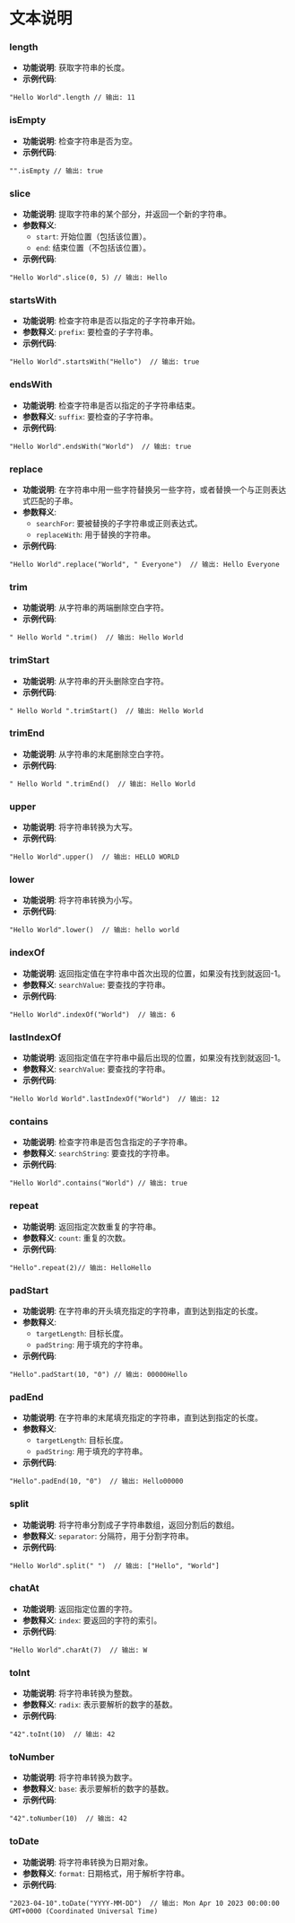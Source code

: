 
# 文本说明

### length <a id='id'></a>
- **功能说明**: 获取字符串的长度。
- **示例代码**: 
```
"Hello World".length // 输出: 11
```


### isEmpty <a id='isEmpty'></a>
- **功能说明**: 检查字符串是否为空。
- **示例代码**: 
```
"".isEmpty // 输出: true
```



### slice <a id='slice'></a>
- **功能说明**: 提取字符串的某个部分，并返回一个新的字符串。
- **参数释义**: 
  - `start`: 开始位置（包括该位置）。
  - `end`: 结束位置（不包括该位置）。
- **示例代码**: 
```
"Hello World".slice(0, 5) // 输出: Hello
```



### startsWith <a id='startsWith'></a>
- **功能说明**: 检查字符串是否以指定的子字符串开始。
- **参数释义**: `prefix`: 要检查的子字符串。
- **示例代码**: 
```
"Hello World".startsWith("Hello")  // 输出: true
```


### endsWith <a id='endsWith'></a>
- **功能说明**: 检查字符串是否以指定的子字符串结束。
- **参数释义**: `suffix`: 要检查的子字符串。
- **示例代码**: 
```
"Hello World".endsWith("World")  // 输出: true
```


### replace <a id='replace'></a>
- **功能说明**: 在字符串中用一些字符替换另一些字符，或者替换一个与正则表达式匹配的子串。
- **参数释义**: 
  - `searchFor`: 要被替换的子字符串或正则表达式。
  - `replaceWith`: 用于替换的字符串。
- **示例代码**: 
```
"Hello World".replace("World", " Everyone")  // 输出: Hello Everyone
```


### trim <a id='trim'></a>
- **功能说明**: 从字符串的两端删除空白字符。
- **示例代码**: 
```
" Hello World ".trim()  // 输出: Hello World
```


### trimStart <a id='trimStart'></a>
- **功能说明**: 从字符串的开头删除空白字符。
- **示例代码**: 
```
" Hello World ".trimStart()  // 输出: Hello World 
```


### trimEnd <a id='trimEnd'></a>
- **功能说明**: 从字符串的末尾删除空白字符。
- **示例代码**:
```
" Hello World ".trimEnd()  // 输出: Hello World
```


### upper <a id='upper'></a>
- **功能说明**: 将字符串转换为大写。
- **示例代码**: 
```
"Hello World".upper()  // 输出: HELLO WORLD
```


### lower <a id='lower'></a>
- **功能说明**: 将字符串转换为小写。
- **示例代码**:
```
"Hello World".lower()  // 输出: hello world
```



### indexOf <a id='indexOf'></a>
- **功能说明**: 返回指定值在字符串中首次出现的位置，如果没有找到就返回-1。
- **参数释义**: `searchValue`: 要查找的字符串。
- **示例代码**: 
```
"Hello World".indexOf("World")  // 输出: 6
```


### lastIndexOf <a id='lastIndexOf'></a>
- **功能说明**: 返回指定值在字符串中最后出现的位置，如果没有找到就返回-1。
- **参数释义**: `searchValue`: 要查找的字符串。
- **示例代码**: 
```
"Hello World World".lastIndexOf("World")  // 输出: 12
```


### contains <a id='contains'></a>
- **功能说明**: 检查字符串是否包含指定的子字符串。
- **参数释义**: `searchString`: 要查找的字符串。
- **示例代码**: 
```
"Hello World".contains("World") // 输出: true
```


### repeat <a id='repeat'></a>
- **功能说明**: 返回指定次数重复的字符串。
- **参数释义**: `count`: 重复的次数。
- **示例代码**: 
```
"Hello".repeat(2)// 输出: HelloHello
```


### padStart <a id='padStart'></a>
- **功能说明**: 在字符串的开头填充指定的字符串，直到达到指定的长度。
- **参数释义**: 
  - `targetLength`: 目标长度。
  - `padString`: 用于填充的字符串。
- **示例代码**: 
```
"Hello".padStart(10, "0") // 输出: 00000Hello
```


### padEnd <a id='padEnd'></a>
- **功能说明**: 在字符串的末尾填充指定的字符串，直到达到指定的长度。
- **参数释义**: 
  - `targetLength`: 目标长度。
  - `padString`: 用于填充的字符串。
- **示例代码**: 
```
"Hello".padEnd(10, "0")  // 输出: Hello00000
```



### split <a id='split'></a>
- **功能说明**: 将字符串分割成子字符串数组，返回分割后的数组。
- **参数释义**: `separator`: 分隔符，用于分割字符串。
- **示例代码**: 
```
"Hello World".split(" ")  // 输出: ["Hello", "World"]
```


### chatAt  <a id='chatAt'></a>
- **功能说明**: 返回指定位置的字符。
- **参数释义**: `index`: 要返回的字符的索引。
- **示例代码**: 
```
"Hello World".charAt(7)  // 输出: W
```


### toInt <a id='toInt'></a>
- **功能说明**: 将字符串转换为整数。
- **参数释义**: `radix`: 表示要解析的数字的基数。
- **示例代码**: 
```
"42".toInt(10)  // 输出: 42
```


### toNumber <a id='toNumber'></a>
- **功能说明**: 将字符串转换为数字。
- **参数释义**: `base`: 表示要解析的数字的基数。
- **示例代码**: 
```
"42".toNumber(10)  // 输出: 42
```


### toDate <a id='toDate'></a>
- **功能说明**: 将字符串转换为日期对象。
- **参数释义**: `format`: 日期格式，用于解析字符串。
- **示例代码**: 
```
"2023-04-10".toDate("YYYY-MM-DD")  // 输出: Mon Apr 10 2023 00:00:00 GMT+0000 (Coordinated Universal Time)
```


